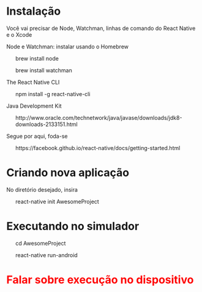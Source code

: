 <h1>Instalação</h1>

<p> Você vai precisar de Node, Watchman, linhas de comando do React Native e o Xcode</p>
<p>Node e Watchman:
  instalar usando o Homebrew
<ul>brew install node</ul>
<ul>brew install watchman</ul>

<p>The React Native CLI
<ul>npm install -g react-native-cli</ul>

<p>Java Development Kit
  <ul>
  <a>http://www.oracle.com/technetwork/java/javase/downloads/jdk8-downloads-2133151.html</a>
  </ul>


<p> Segue por aqui, foda-se
  <ul><a>
  https://facebook.github.io/react-native/docs/getting-started.html  
  </a></ul>

<h1>Criando nova aplicação</h1>
<p> No diretório desejado, insira
<ul>react-native init AwesomeProject</ul>

<h1>Executando no simulador</h1>
<ul> cd AwesomeProject</ul>
<ul> react-native run-android</ul>

<h1 style="color:red;"> Falar sobre execução no dispositivo</h1>
